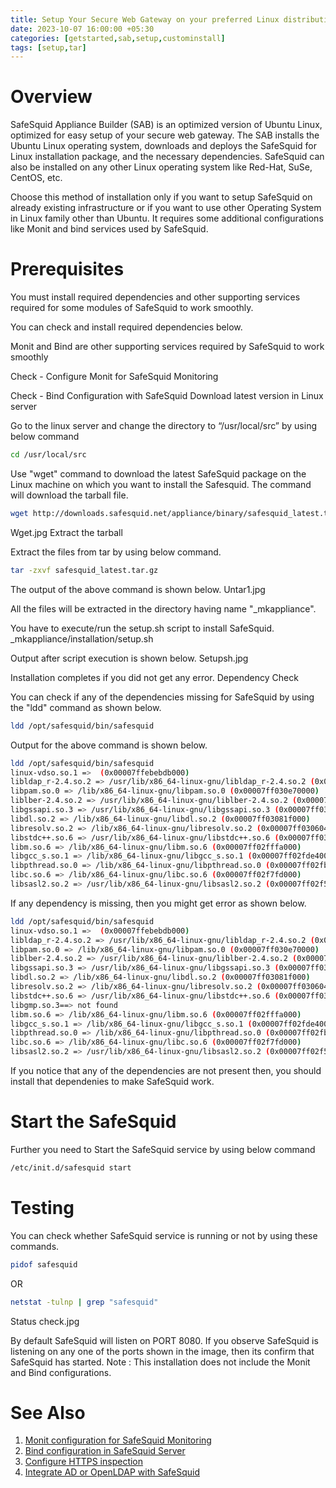 ```yaml
---
title: Setup Your Secure Web Gateway on your preferred Linux distribution.
date: 2023-10-07 16:00:00 +05:30
categories: [getstarted,sab,setup,custominstall]
tags: [setup,tar]
---
```


# Overview

SafeSquid Appliance Builder (SAB) is an optimized version of Ubuntu Linux, optimized for easy setup of your secure web gateway. The SAB installs the Ubuntu Linux operating system, downloads and deploys the SafeSquid for Linux installation package, and the necessary dependencies. SafeSquid can also be installed on any other Linux operating system like Red-Hat, SuSe, CentOS, etc.

Choose this method of installation only if you want to setup SafeSquid on already existing infrastructure or if you want to use other Operating System in Linux family other than Ubuntu. It requires some additional configurations like Monit and bind services used by SafeSquid.

# Prerequisites

You must install required dependencies and other supporting services required for some modules of SafeSquid to work smoothly.

You can check and install required dependencies below.

Monit and Bind are other supporting services required by SafeSquid to work smoothly

Check - Configure Monit for SafeSquid Monitoring

Check - Bind Configuration with SafeSquid
Download latest version in Linux server

Go to the linux server and change the directory to “/usr/local/src” by using below command
```bash
cd /usr/local/src
```

Use "wget" command to download the latest SafeSquid package on the Linux machine on which you want to install the Safesquid. The command will download the tarball file.
```bash
wget http://downloads.safesquid.net/appliance/binary/safesquid_latest.tar.gz
```
Wget.jpg
Extract the tarball

Extract the files from tar by using below command.
```bash
tar -zxvf safesquid_latest.tar.gz
```

The output of the above command is shown below.
Untar1.jpg

All the files will be extracted in the directory having name "_mkappliance".

You have to execute/run the setup.sh script to install SafeSquid.
                        _mkappliance/installation/setup.sh

Output after script execution is shown below.
Setupsh.jpg

Installation completes if you did not get any error.
Dependency Check 

You can check if any of the dependencies missing for SafeSquid by using the "ldd" command as shown below.

```bash
ldd /opt/safesquid/bin/safesquid
```

Output for the above command is shown below.
```bash 
ldd /opt/safesquid/bin/safesquid
linux-vdso.so.1 =>  (0x00007ffebebdb000)
libldap_r-2.4.so.2 => /usr/lib/x86_64-linux-gnu/libldap_r-2.4.so.2 (0x00007ff03107e000)
libpam.so.0 => /lib/x86_64-linux-gnu/libpam.so.0 (0x00007ff030e70000)
liblber-2.4.so.2 => /usr/lib/x86_64-linux-gnu/liblber-2.4.so.2 (0x00007ff030c61000)
libgssapi.so.3 => /usr/lib/x86_64-linux-gnu/libgssapi.so.3 (0x00007ff030a23000)
libdl.so.2 => /lib/x86_64-linux-gnu/libdl.so.2 (0x00007ff03081f000)
libresolv.so.2 => /lib/x86_64-linux-gnu/libresolv.so.2 (0x00007ff030604000)
libstdc++.so.6 => /usr/lib/x86_64-linux-gnu/libstdc++.so.6 (0x00007ff030300000)
libm.so.6 => /lib/x86_64-linux-gnu/libm.so.6 (0x00007ff02fffa000)
libgcc_s.so.1 => /lib/x86_64-linux-gnu/libgcc_s.so.1 (0x00007ff02fde4000)
libpthread.so.0 => /lib/x86_64-linux-gnu/libpthread.so.0 (0x00007ff02fbc6000)
libc.so.6 => /lib/x86_64-linux-gnu/libc.so.6 (0x00007ff02f7fd000)
libsasl2.so.2 => /usr/lib/x86_64-linux-gnu/libsasl2.so.2 (0x00007ff02f5e2000)
```
If any dependency is missing, then you might get error as shown below.
```bash
ldd /opt/safesquid/bin/safesquid
linux-vdso.so.1 =>  (0x00007ffebebdb000)
libldap_r-2.4.so.2 => /usr/lib/x86_64-linux-gnu/libldap_r-2.4.so.2 (0x00007ff03107e000)
libpam.so.0 => /lib/x86_64-linux-gnu/libpam.so.0 (0x00007ff030e70000)
liblber-2.4.so.2 => /usr/lib/x86_64-linux-gnu/liblber-2.4.so.2 (0x00007ff030c61000)
libgssapi.so.3 => /usr/lib/x86_64-linux-gnu/libgssapi.so.3 (0x00007ff030a23000)
libdl.so.2 => /lib/x86_64-linux-gnu/libdl.so.2 (0x00007ff03081f000)
libresolv.so.2 => /lib/x86_64-linux-gnu/libresolv.so.2 (0x00007ff030604000)
libstdc++.so.6 => /usr/lib/x86_64-linux-gnu/libstdc++.so.6 (0x00007ff030300000)
libgmp.so.3==> not found
libm.so.6 => /lib/x86_64-linux-gnu/libm.so.6 (0x00007ff02fffa000)
libgcc_s.so.1 => /lib/x86_64-linux-gnu/libgcc_s.so.1 (0x00007ff02fde4000)
libpthread.so.0 => /lib/x86_64-linux-gnu/libpthread.so.0 (0x00007ff02fbc6000)
libc.so.6 => /lib/x86_64-linux-gnu/libc.so.6 (0x00007ff02f7fd000)
libsasl2.so.2 => /usr/lib/x86_64-linux-gnu/libsasl2.so.2 (0x00007ff02f5e2000)
```

If you notice that any of the dependencies are not present then, you should install that dependenies to make SafeSquid work.

# Start the SafeSquid

Further you need to Start the SafeSquid service by using below command
```bash
/etc/init.d/safesquid start
```

# Testing

You can check whether SafeSquid service is running or not by using these commands.
```bash
pidof safesquid   
```
OR         
```bash
netstat -tulnp | grep "safesquid"
```
Status check.jpg

By default SafeSquid will listen on PORT 8080. If you observe SafeSquid is listening on any one of the ports shown in the image, then its confirm that SafeSquid has started.
Note : This installation does not include the Monit and Bind configurations.

# See Also

1. [Monit configuration for SafeSquid Monitoring]()
2. [Bind configuration in SafeSquid Server]()
3. [Configure HTTPS inspection]()
4. [Integrate AD or OpenLDAP with SafeSquid]() 
